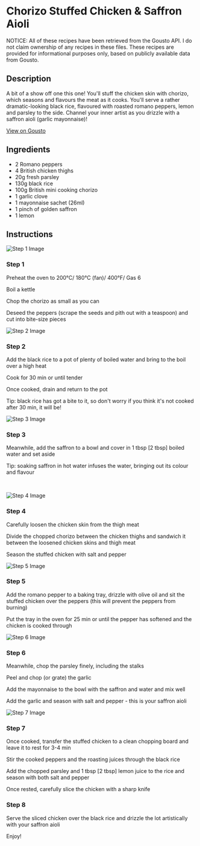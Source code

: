 # Chorizo Stuffed Chicken & Saffron Aioli

NOTICE: All of these recipes have been retrieved from the Gousto API. I do not claim ownership of any recipes in these files. These recipes are provided for informational purposes only, based on publicly available data from Gousto.

## Description

A bit of a show off one this one! You'll stuff the chicken skin with chorizo, which seasons and flavours the meat as it cooks. You'll serve a rather dramatic-looking black rice, flavoured with roasted romano peppers, lemon and parsley to the side. Channel your inner artist as you drizzle with a saffron aioli (garlic mayonnaise)!

[View on Gousto](https://www.gousto.co.uk/recipes/cookbook/chorizo-stuffed-chicken-saffron-aioli)

## Ingredients

- 2 Romano peppers
- 4 British chicken thighs
- 20g fresh parsley 
- 130g black rice 
- 100g British mini cooking chorizo
- 1 garlic clove
- 1 mayonnaise sachet (26ml)
- 1 pinch of golden saffron
- 1 lemon 

## Instructions

![Step 1 Image](https://production-media.gousto.co.uk/cms/recipe-step-image/844.step-1-x200.jpg)

### Step 1

Preheat the oven to 200&deg;C/ 180&deg;C (fan)/ 400&deg;F/ Gas 6


Boil a kettle


Chop the chorizo as small as you can


Deseed the peppers (scrape the seeds and pith out with a teaspoon) and cut into bite-size pieces

![Step 2 Image](https://production-media.gousto.co.uk/cms/recipe-step-image/844.step-2-x200.jpg)

### Step 2

Add the black rice to a pot of plenty of boiled water and bring to the boil over a high heat


Cook for 30 min or until tender&nbsp;


Once cooked, drain and return to the pot


Tip: black rice has got a bite to it, so don't worry if you think it's not cooked after 30 min, it will be!

![Step 3 Image](https://production-media.gousto.co.uk/cms/recipe-step-image/844.step-3-x200.jpg)

### Step 3

Meanwhile, add the saffron to a bowl and cover in 1 tbsp <span class="text-danger">[2 tbsp]</span>&nbsp;boiled water and set aside


Tip: soaking saffron in hot water infuses the water, bringing out its colour and flavour


&nbsp;

![Step 4 Image](https://production-media.gousto.co.uk/cms/recipe-step-image/844.step-4-x200.jpg)

### Step 4

Carefully loosen the chicken skin from the thigh meat&nbsp;


Divide the chopped&nbsp;chorizo between the chicken thighs and sandwich it between the loosened chicken skins and thigh meat


Season the stuffed chicken with salt and pepper&nbsp;

![Step 5 Image](https://production-media.gousto.co.uk/cms/recipe-step-image/844.step-5-x200.jpg)

### Step 5

Add the romano&nbsp;pepper&nbsp;to a baking tray, drizzle with olive oil and sit the stuffed chicken over the peppers&nbsp;(this will prevent the peppers from burning)


Put the tray in the oven for 25 min or until the pepper has softened and the chicken is cooked through

![Step 6 Image](https://production-media.gousto.co.uk/cms/recipe-step-image/844.step-6-x200.jpg)

### Step 6

Meanwhile, chop the parsley finely, including the stalks


Peel and chop (or grate) the garlic


Add the mayonnaise to the bowl with the saffron and water&nbsp;and mix well


Add the&nbsp;garlic and season with salt and pepper - this is your saffron aioli

![Step 7 Image](https://production-media.gousto.co.uk/cms/recipe-step-image/844.step-7-x200.jpg)

### Step 7

Once cooked, transfer the stuffed chicken to a clean chopping board and leave it to rest for 3-4 min


Stir the cooked peppers and the roasting juices through the black rice


Add the chopped&nbsp;parsley and&nbsp;1 tbsp <span class="text-danger">[2 tbsp]</span> lemon juice&nbsp;to the rice and season with both&nbsp;salt and pepper&nbsp;


Once rested, carefully slice the chicken with a sharp knife&nbsp;

### Step 8

Serve the sliced chicken over the black rice and drizzle the lot artistically with your&nbsp;saffron aioli


Enjoy!

